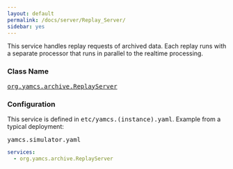 ```yaml
---
layout: default
permalink: /docs/server/Replay_Server/
sidebar: yes
---
```


This service handles replay requests of archived data. Each replay runs with a separate processor that runs in parallel to the realtime processing.

### Class Name
[<tt>org.yamcs.archive.ReplayServer</tt>](https://javadoc.io/page/org.yamcs/yamcs-core/latest/org/yamcs/archive/ReplayServer.html)

### Configuration

This service is defined in <tt>etc/yamcs.(instance).yaml</tt>. Example from a typical deployment:

<pre class="r header">yamcs.simulator.yaml</pre>
```yaml
services:
  - org.yamcs.archive.ReplayServer
```
